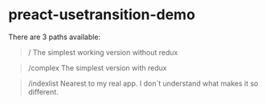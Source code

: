 # preact-usetransition-demo

There are 3 paths available:

> /
The simplest working version without redux

> /complex
The simplest version with redux

> /indexlist
Nearest to my real app. I don´t understand what makes it so different.

